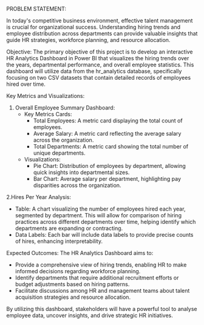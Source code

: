 PROBLEM STATEMENT:

In today's competitive business environment, effective talent management is crucial for organizational success. Understanding hiring trends and employee distribution across departments can provide valuable insights that guide HR strategies, workforce planning, and resource allocation. 

Objective:
The primary objective of this project is to develop an interactive HR Analytics Dashboard in Power BI that visualizes the hiring trends over the years, departmental performance, and overall employee statistics. This dashboard will utilize data from the hr_analytics database, specifically focusing on two CSV datasets that contain detailed records of employees hired over time.

Key Metrics and Visualizations:
1. Overall Employee Summary Dashboard:
   - Key Metrics Cards:
     - Total Employees: A metric card displaying the total count of employees.
     - Average Salary: A metric card reflecting the average salary across the organization.
     - Total Departments: A metric card showing the total number of unique departments.
   - Visualizations:
     - Pie Chart: Distribution of employees by department, allowing quick insights into departmental sizes.
     - Bar Chart: Average salary per department, highlighting pay disparities across the organization.

2.Hires Per Year Analysis:
  - Table: A chart visualizing the number of employees hired each year, segmented by department. This will allow for comparison of hiring practices across different departments over time, helping identify which departments are expanding or contracting.
   - Data Labels: Each bar will include data labels to provide precise counts of hires, enhancing interpretability.

Expected Outcomes:
The HR Analytics Dashboard aims to:
- Provide a comprehensive view of hiring trends, enabling HR to make informed decisions regarding workforce planning.
- Identify departments that require additional recruitment efforts or budget adjustments based on hiring patterns.
- Facilitate discussions among HR and management teams about talent acquisition strategies and resource allocation.

By utilizing this dashboard, stakeholders will have a powerful tool to analyse employee data, uncover insights, and drive strategic HR initiatives.

